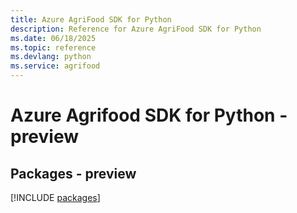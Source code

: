 ```yaml
---
title: Azure AgriFood SDK for Python
description: Reference for Azure AgriFood SDK for Python
ms.date: 06/18/2025
ms.topic: reference
ms.devlang: python
ms.service: agrifood
---
```

# Azure Agrifood SDK for Python - preview
## Packages - preview
[!INCLUDE [packages](agrifood-index.md)]